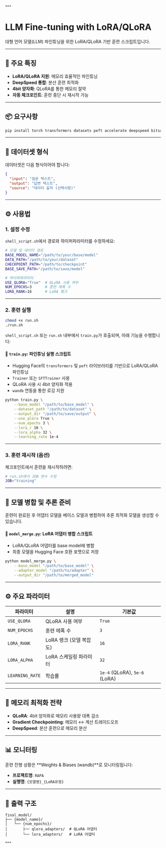 """
# LLM Fine-tuning with LoRA/QLoRA

대형 언어 모델(LLM) 파인튜닝을 위한 LoRA/QLoRA 기반 훈련 스크립트입니다.

---

## 🔧 주요 특징

- **LoRA/QLoRA 지원**: 메모리 효율적인 파인튜닝
- **DeepSpeed 통합**: 분산 훈련 최적화  
- **4bit 양자화**: QLoRA를 통한 메모리 절약
- **자동 체크포인트**: 훈련 중단 시 재시작 가능

---

## 📦 요구사항

```bash
pip install torch transformers datasets peft accelerate deepspeed bitsandbytes wandb
```

---

## 📄 데이터셋 형식

데이터셋은 다음 형식이어야 합니다:

```json
{
  "input": "질문 텍스트",
  "output": "답변 텍스트", 
  "source": "데이터 출처 (선택사항)"
}
```

---

## ⚙️ 사용법

### 1. 설정 수정

`shell_script.sh`에서 경로와 하이퍼파라미터를 수정하세요:

```bash
# 모델 및 데이터 경로
BASE_MODEL_NAME="/path/to/your/base/model"
DATA_PATH="/path/to/your/dataset"
CHECKPOINT_PATH="/path/to/checkpoint"
BASE_SAVE_PATH="/path/to/save/model"

# 하이퍼파라미터
USE_QLORA="True"  # QLoRA 사용 여부
NUM_EPOCHS=3      # 훈련 에폭 수
LORA_RANK=16      # LoRA 랭크
```

---

### 2. 훈련 실행

```bash
chmod +x run.sh
./run.sh
```

`shell_script.sh` 또는 `run.sh` 내부에서 `train.py`가 호출되며, 아래 기능을 수행합니다:

#### 🔹 `train.py`: 파인튜닝 실행 스크립트

- Hugging Face의 `transformers` 및 `peft` 라이브러리를 기반으로 LoRA/QLoRA 파인튜닝
- `Trainer` 또는 `SFTTrainer` 사용
- QLoRA 사용 시 4bit 양자화 적용
- `wandb` 연동을 통한 로깅 지원

```bash
python train.py \
    --base_model "/path/to/base_model" \
    --dataset_path "/path/to/dataset" \
    --output_dir "/path/to/save/output" \
    --use_qlora True \
    --num_epochs 3 \
    --lora_r 16 \
    --lora_alpha 32 \
    --learning_rate 1e-4
```

---

### 3. 훈련 재시작 (옵션)

체크포인트에서 훈련을 재시작하려면:

```bash
# run.sh에서 JOB 변수 수정
JOB="training"
```

---

## 🔗 모델 병합 및 추론 준비

훈련이 완료된 후 어댑터 모델을 베이스 모델과 병합하여 추론 최적화 모델을 생성할 수 있습니다.

#### 🔹 `model_merge.py`: LoRA 어댑터 병합 스크립트

- LoRA/QLoRA 어댑터를 base model에 병합
- 최종 모델을 Hugging Face 호환 포맷으로 저장

```bash
python model_merge.py \
    --base_model "/path/to/base_model" \
    --adapter_model "/path/to/adapter" \
    --output_dir "/path/to/merged_model"
```

---

## ⚙️ 주요 파라미터

| 파라미터        | 설명                           | 기본값                     |
|------------------|----------------------------------|-----------------------------|
| `USE_QLORA`      | QLoRA 사용 여부                  | `True`                      |
| `NUM_EPOCHS`     | 훈련 에폭 수                     | `3`                         |
| `LORA_RANK`      | LoRA 랭크 (모델 복잡도)         | `16`                        |
| `LORA_ALPHA`     | LoRA 스케일링 파라미터           | `32`                        |
| `LEARNING_RATE`  | 학습률                            | `1e-4` (QLoRA), `5e-6` (LoRA) |

---

## 🧠 메모리 최적화 전략

- **QLoRA**: 4bit 양자화로 메모리 사용량 대폭 감소  
- **Gradient Checkpointing**: 메모리 ↔ 계산 트레이드오프  
- **DeepSpeed**: 분산 훈련으로 메모리 분산  

---

## 📊 모니터링

훈련 진행 상황은 **Weights & Biases (wandb)**로 모니터링됩니다:

- **프로젝트명**: `RAPA`  
- **실행명**: `{모델명}_{LoRA유형}`  

---

## 📁 출력 구조

```plaintext
final_model/
├── {model_name}/
│   └── {num_epochs}/
│       ├── qlora_adapters/  # QLoRA 어댑터
│       └── lora_adapters/   # LoRA 어댑터
```
"""
